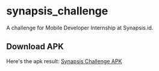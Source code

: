 # synapsis_challenge

A challenge for Mobile Developer Internship at Synapsis.id.

## Download APK

Here's the apk result: [Synapsis Challenge APK](https://drive.google.com/file/d/11e0GmMXsIaTEI1pKw1ges-0gcCYo3m2f/view?usp=sharing)
